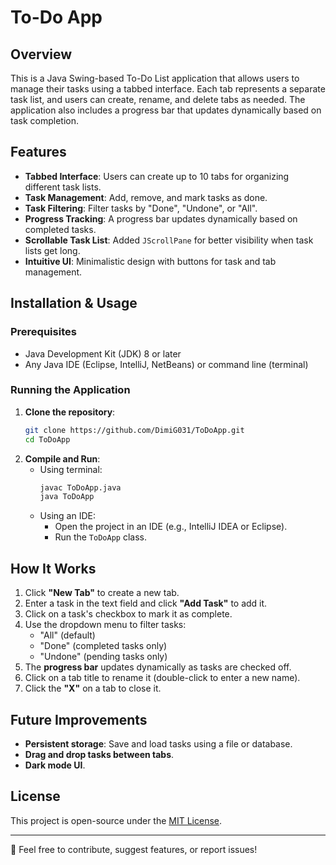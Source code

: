# To-Do App

## Overview
This is a Java Swing-based To-Do List application that allows users to manage their tasks using a tabbed interface. Each tab represents a separate task list, and users can create, rename, and delete tabs as needed. The application also includes a progress bar that updates dynamically based on task completion.

## Features
- **Tabbed Interface**: Users can create up to 10 tabs for organizing different task lists.
- **Task Management**: Add, remove, and mark tasks as done.
- **Task Filtering**: Filter tasks by "Done", "Undone", or "All".
- **Progress Tracking**: A progress bar updates dynamically based on completed tasks.
- **Scrollable Task List**: Added `JScrollPane` for better visibility when task lists get long.
- **Intuitive UI**: Minimalistic design with buttons for task and tab management.

## Installation & Usage
### Prerequisites
- Java Development Kit (JDK) 8 or later
- Any Java IDE (Eclipse, IntelliJ, NetBeans) or command line (terminal)

### Running the Application
1. **Clone the repository**:
   ```sh
   git clone https://github.com/DimiG031/ToDoApp.git
   cd ToDoApp
   ```
2. **Compile and Run**:
   - Using terminal:
     ```sh
     javac ToDoApp.java
     java ToDoApp
     ```
   - Using an IDE:
     - Open the project in an IDE (e.g., IntelliJ IDEA or Eclipse).
     - Run the `ToDoApp` class.

## How It Works
1. Click **"New Tab"** to create a new tab.
2. Enter a task in the text field and click **"Add Task"** to add it.
3. Click on a task's checkbox to mark it as complete.
4. Use the dropdown menu to filter tasks:
   - "All" (default)
   - "Done" (completed tasks only)
   - "Undone" (pending tasks only)
5. The **progress bar** updates dynamically as tasks are checked off.
6. Click on a tab title to rename it (double-click to enter a new name).
7. Click the **"X"** on a tab to close it.

## Future Improvements
- **Persistent storage**: Save and load tasks using a file or database.
- **Drag and drop tasks between tabs**.
- **Dark mode UI**.

## License
This project is open-source under the [MIT License](LICENSE).

---
📩 Feel free to contribute, suggest features, or report issues!

